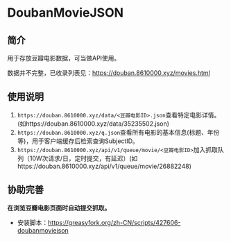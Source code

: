 # DoubanMovieJSON

## 简介
用于存放豆瓣电影数据，可当做API使用。

数据并不完整，已收录列表见：https://douban.8610000.xyz/movies.html

## 使用说明
1. `https://douban.8610000.xyz/data/<豆瓣电影ID>.json`查看特定电影详情。
(如https://douban.8610000.xyz/data/35235502.json)
3. `https://douban.8610000.xyz/q.json`查看所有电影的基本信息(标题、年份等)，用于客户端缓存后检索查询SubjectID。
5. `https://douban.8610000.xyz/api/v1/queue/movie/<豆瓣电影ID>`加入抓取队列（10W次请求/日，定时提交，有延迟）(如https://douban.8610000.xyz/api/v1/queue/movie/26882248)

## 协助完善
**在浏览豆瓣电影页面时自动提交抓取。**
- 安装脚本：https://greasyfork.org/zh-CN/scripts/427606-doubanmoviejson
